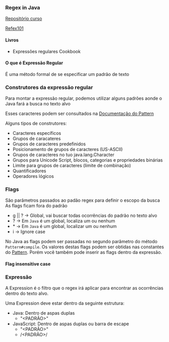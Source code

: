### Regex in Java

[Repositório curso](https://github.com/cod3rcursos/curso-regex)

[Refex101](https://regex101.com/)

#### Livros
* Expressões regulares Cookbook

#### O que é Expressão Regular

É uma método formal de se especificar um padrão de texto

### Construtores da expressão regular

Para montar a expressão regular, podemos utilizar alguns padrões aonde
o Java fará a busca no texto alvo

Esses caracteres podem ser consultados na [Documentação do Pattern](https://docs.oracle.com/en/java/javase/17/docs/api/java.base/java/util/regex/Pattern.html)

Alguns tipos de construtores:
* Caracteres específicos
* Grupos de caracateres
* Grupos de caracteres predefinidos
* Posicionamento de grupos de caracteres (US-ASCII)
* Grupos de caracteres no tuo java.lang.Character
* Grupos para Unicode Script, blocos, categorias e propriedades binárias
* Limite para grupos de caracteres (limite de combinação)
* Quantificadores
* Operadores lógicos

### Flags

São parâmetros passados ao padão regex para definir o escopo da busca
As flags ficam fora do padrão

* g || ? -> Global, vai buscar todas ocorrências do padrão no texto 
alvo
* ? -> Em ``Java`` é um global, localiza um ou nenhum
* \* -> Em ``Java`` é um global, localizar um ou nenhum
* i -> Ignore case

No Java as flags podem ser passadas no segundo parâmetro do método ``Pattern#compile``. Os valores
destas flags podem ser obtidas nas constantes do 
[Pattern](https://docs.oracle.com/en/java/javase/17/docs/api/constant-values.html#java.util.regex.Pattern.CANON_EQ).
Porém você também pode inserir as flags dentro da expressão.

#### Flag insensitive case


### Expressão

A Expression é o filtro que o regex irá aplicar para encontrar as 
ocorrências dentro do texto alvo.

Uma Expression deve estar dentro da seguinte estrutura:
- Java: Dentro de aspas duplas 
  - "<PADRÃO>"
- JavaScript: Dentro de aspas duplas ou barra de escape
  - "<PADRÃO>"
  - /<PADRÃO>/